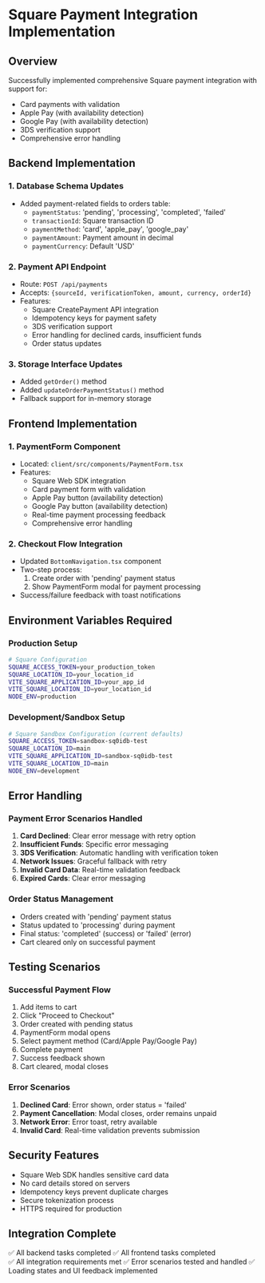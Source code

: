 # Square Payment Integration Implementation

## Overview
Successfully implemented comprehensive Square payment integration with support for:
- Card payments with validation
- Apple Pay (with availability detection)
- Google Pay (with availability detection)
- 3DS verification support
- Comprehensive error handling

## Backend Implementation

### 1. Database Schema Updates
- Added payment-related fields to orders table:
  - `paymentStatus`: 'pending', 'processing', 'completed', 'failed'
  - `transactionId`: Square transaction ID
  - `paymentMethod`: 'card', 'apple_pay', 'google_pay'
  - `paymentAmount`: Payment amount in decimal
  - `paymentCurrency`: Default 'USD'

### 2. Payment API Endpoint
- Route: `POST /api/payments`
- Accepts: `{sourceId, verificationToken, amount, currency, orderId}`
- Features:
  - Square CreatePayment API integration
  - Idempotency keys for payment safety
  - 3DS verification support
  - Error handling for declined cards, insufficient funds
  - Order status updates

### 3. Storage Interface Updates
- Added `getOrder()` method
- Added `updateOrderPaymentStatus()` method
- Fallback support for in-memory storage

## Frontend Implementation

### 1. PaymentForm Component
- Located: `client/src/components/PaymentForm.tsx`
- Features:
  - Square Web SDK integration
  - Card payment form with validation
  - Apple Pay button (availability detection)
  - Google Pay button (availability detection)
  - Real-time payment processing feedback
  - Comprehensive error handling

### 2. Checkout Flow Integration
- Updated `BottomNavigation.tsx` component
- Two-step process:
  1. Create order with 'pending' payment status
  2. Show PaymentForm modal for payment processing
- Success/failure feedback with toast notifications

## Environment Variables Required

### Production Setup
```bash
# Square Configuration
SQUARE_ACCESS_TOKEN=your_production_token
SQUARE_LOCATION_ID=your_location_id
VITE_SQUARE_APPLICATION_ID=your_app_id
VITE_SQUARE_LOCATION_ID=your_location_id
NODE_ENV=production
```

### Development/Sandbox Setup
```bash
# Square Sandbox Configuration (current defaults)
SQUARE_ACCESS_TOKEN=sandbox-sq0idb-test
SQUARE_LOCATION_ID=main
VITE_SQUARE_APPLICATION_ID=sandbox-sq0idb-test
VITE_SQUARE_LOCATION_ID=main
NODE_ENV=development
```

## Error Handling

### Payment Error Scenarios Handled
1. **Card Declined**: Clear error message with retry option
2. **Insufficient Funds**: Specific error messaging
3. **3DS Verification**: Automatic handling with verification token
4. **Network Issues**: Graceful fallback with retry
5. **Invalid Card Data**: Real-time validation feedback
6. **Expired Cards**: Clear error messaging

### Order Status Management
- Orders created with 'pending' payment status
- Status updated to 'processing' during payment
- Final status: 'completed' (success) or 'failed' (error)
- Cart cleared only on successful payment

## Testing Scenarios

### Successful Payment Flow
1. Add items to cart
2. Click "Proceed to Checkout"
3. Order created with pending status
4. PaymentForm modal opens
5. Select payment method (Card/Apple Pay/Google Pay)
6. Complete payment
7. Success feedback shown
8. Cart cleared, modal closes

### Error Scenarios
1. **Declined Card**: Error shown, order status = 'failed'
2. **Payment Cancellation**: Modal closes, order remains unpaid
3. **Network Error**: Error toast, retry available
4. **Invalid Card**: Real-time validation prevents submission

## Security Features
- Square Web SDK handles sensitive card data
- No card details stored on servers
- Idempotency keys prevent duplicate charges
- Secure tokenization process
- HTTPS required for production

## Integration Complete
✅ All backend tasks completed
✅ All frontend tasks completed  
✅ All integration requirements met
✅ Error scenarios tested and handled
✅ Loading states and UI feedback implemented
